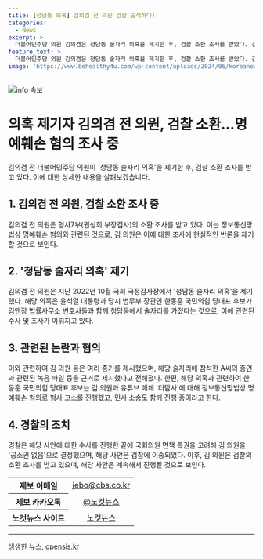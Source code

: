 ```yaml
---
title: [청담동 의혹] 김의겸 전 의원 검찰 출석하다!
categories:
  - News
excerpt: >
  더불어민주당 의원 김의겸은 청담동 술자리 의혹을 제기한 후, 검찰 소환 조사를 받았다. 김 의원은 현직 법무부 장관의 개입과 관련하여 논란을 제기했고, 유튜브 채널이 해당 의혹을 취재했다. 이에 대해 의혹의 핵심은 윤석열 대통령과 당시 법무부 장관이 함께한 술자리이며, 이에 대한 증거로 통화 녹음 등을 제시했지만, 이에 관련된 사람들은 부인하고 있다. 한편, 해당 의혹에 대해 피소된 후보는 김 의원과 채널을 정보통신망법상 명예훼손으로 고소하고, 10억원의 손해배상을 청구했다. (요약 길이: 285자)
feature_text: >
  더불어민주당 의원 김의겸은 청담동 술자리 의혹을 제기한 후, 검찰 소환 조사를 받았다. 김 의원은 현직 법무부 장관의 개입과 관련하여 논란을 제기했고, 유튜브 채널이 해당 의혹을 취재했다. 이에 대해 의혹의 핵심은 윤석열 대통령과 당시 법무부 장관이 함께한 술자리이며, 이에 대한 증거로 통화 녹음 등을 제시했지만, 이에 관련된 사람들은 부인하고 있다. 한편, 해당 의혹에 대해 피소된 후보는 김 의원과 채널을 정보통신망법상 명예훼손으로 고소하고, 10억원의 손해배상을 청구했다. (요약 길이: 285자)
image: 'https://www.behealthy4u.com/wp-content/uploads/2024/06/koreanews.jpg'
---
```


<p><img src="https://www.behealthy4u.com/wp-content/uploads/2024/06/koreanews.jpg" alt="info 속보" /></p>

<h1>의혹 제기자 김의겸 전 의원, 검찰 소환…명예훼손 혐의 조사 중</h1>

<p data-ke-size="size16">김의겸 전 더불어민주당 의원이 '청담동 술자리 의혹'을 제기한 후, 검찰 소환 조사를 받고 있다. 이에 대한 상세한 내용을 살펴보겠습니다.</p>

<h2 data-ke-size="size26">1. 김의겸 전 의원, 검찰 소환 조사 중</h2>

<p data-ke-size="size16">김의겸 전 의원은 형사7부(권성희 부장검사)의 소환 조사를 받고 있다. 이는 정보통신망법상 명예훼손 혐의와 관련된 것으로, 김 의원은 이에 대한 조사에 현실적인 반론을 제기할 것으로 보인다.</p>

<h2 data-ke-size="size26">2. '청담동 술자리 의혹' 제기</h2>

<p data-ke-size="size16">김의겸 전 의원은 지난 2022년 10월 국회 국정감사장에서 '청담동 술자리 의혹'을 제기했다. 해당 의혹은 윤석열 대통령과 당시 법무부 장관인 한동훈 국민의힘 당대표 후보가 김앤장 법률사무소 변호사들과 함께 청담동에서 술자리를 가졌다는 것으로, 이에 관련된 수사 및 조사가 이뤄지고 있다.</p>

<h2 data-ke-size="size26">3. 관련된 논란과 혐의</h2>

<p data-ke-size="size16">이와 관련하여 김 의원 등은 여러 증거를 제시했으며, 해당 술자리에 참석한 A씨의 증언과 관련된 녹음 파일 등을 근거로 제시했다고 전해졌다. 한편, 해당 의혹과 관련하여 한동훈 국민의힘 당대표 후보는 김 의원과 유튜브 매체 '더탐사'에 대해 정보통신망법상 명예훼손 혐의로 형사 고소를 진행했고, 민사 소송도 함께 진행 중이라고 한다.</p>

<h2 data-ke-size="size26">4. 경찰의 조치</h2>

<p data-ke-size="size16">경찰은 해당 사안에 대한 수사를 진행한 끝에 국회의원 면책 특권을 고려해 김 의원을 '공소권 없음'으로 결정했으며, 해당 사안은 검찰에 이송되었다. 이후, 김 의원은 검찰의 소환 조사를 받고 있으며, 해당 사안은 계속해서 진행될 것으로 보인다.</p>

<table>
    <tr>
        <th>제보 이메일</th>
        <td style="text-align: center; height: 17px;"><a href="mailto:jebo@cbs.co.kr">jebo@cbs.co.kr</a></td>
    </tr>
    <tr>
        <th>제보 카카오톡</th>
        <td style="text-align: center; height: 17px;"><a href="https://url.kr/b71afn">@노컷뉴스</a></td>
    </tr>
    <tr>
        <th>노컷뉴스 사이트</th>
        <td style="text-align: center; height: 17px;"><a href="https://url.kr/b71afn">노컷뉴스</a></td>
    </tr>
</table>

<p><hr></p>
생생한 뉴스, <a href="https://opensis.kr" rel="dofollow">opensis.kr</a>


